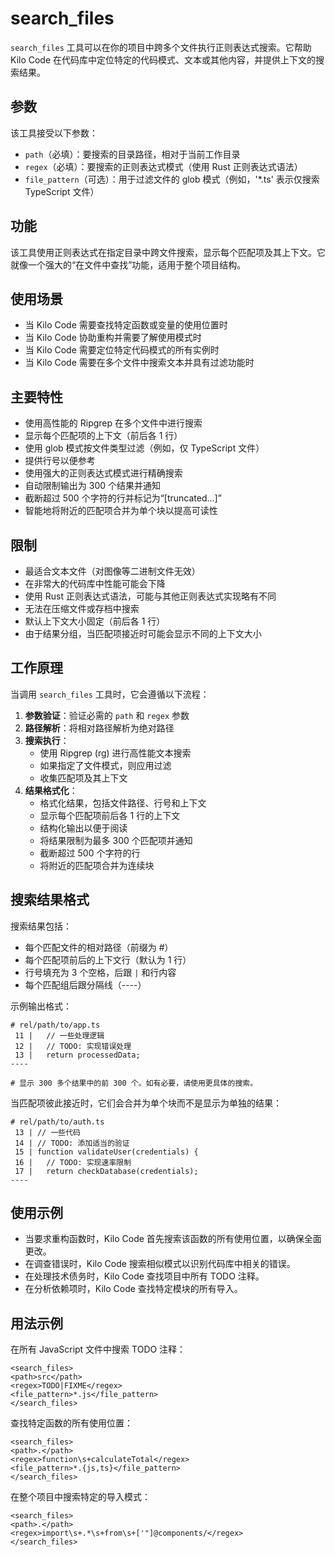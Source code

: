 # search_files

`search_files` 工具可以在你的项目中跨多个文件执行正则表达式搜索。它帮助 Kilo Code 在代码库中定位特定的代码模式、文本或其他内容，并提供上下文的搜索结果。

## 参数

该工具接受以下参数：

- `path`（必填）：要搜索的目录路径，相对于当前工作目录
- `regex`（必填）：要搜索的正则表达式模式（使用 Rust 正则表达式语法）
- `file_pattern`（可选）：用于过滤文件的 glob 模式（例如，'*.ts' 表示仅搜索 TypeScript 文件）

## 功能

该工具使用正则表达式在指定目录中跨文件搜索，显示每个匹配项及其上下文。它就像一个强大的“在文件中查找”功能，适用于整个项目结构。

## 使用场景

- 当 Kilo Code 需要查找特定函数或变量的使用位置时
- 当 Kilo Code 协助重构并需要了解使用模式时
- 当 Kilo Code 需要定位特定代码模式的所有实例时
- 当 Kilo Code 需要在多个文件中搜索文本并具有过滤功能时

## 主要特性

- 使用高性能的 Ripgrep 在多个文件中进行搜索
- 显示每个匹配项的上下文（前后各 1 行）
- 使用 glob 模式按文件类型过滤（例如，仅 TypeScript 文件）
- 提供行号以便参考
- 使用强大的正则表达式模式进行精确搜索
- 自动限制输出为 300 个结果并通知
- 截断超过 500 个字符的行并标记为“[truncated...]”
- 智能地将附近的匹配项合并为单个块以提高可读性

## 限制

- 最适合文本文件（对图像等二进制文件无效）
- 在非常大的代码库中性能可能会下降
- 使用 Rust 正则表达式语法，可能与其他正则表达式实现略有不同
- 无法在压缩文件或存档中搜索
- 默认上下文大小固定（前后各 1 行）
- 由于结果分组，当匹配项接近时可能会显示不同的上下文大小

## 工作原理

当调用 `search_files` 工具时，它会遵循以下流程：

1. **参数验证**：验证必需的 `path` 和 `regex` 参数
2. **路径解析**：将相对路径解析为绝对路径
3. **搜索执行**：
   - 使用 Ripgrep (rg) 进行高性能文本搜索
   - 如果指定了文件模式，则应用过滤
   - 收集匹配项及其上下文
4. **结果格式化**：
   - 格式化结果，包括文件路径、行号和上下文
   - 显示每个匹配项前后各 1 行的上下文
   - 结构化输出以便于阅读
   - 将结果限制为最多 300 个匹配项并通知
   - 截断超过 500 个字符的行
   - 将附近的匹配项合并为连续块

## 搜索结果格式

搜索结果包括：

- 每个匹配文件的相对路径（前缀为 #）
- 每个匹配项前后的上下文行（默认为 1 行）
- 行号填充为 3 个空格，后跟 ` | ` 和行内容
- 每个匹配组后跟分隔线（----）

示例输出格式：
```
# rel/path/to/app.ts
 11 |   // 一些处理逻辑
 12 |   // TODO: 实现错误处理
 13 |   return processedData;
----

# 显示 300 多个结果中的前 300 个。如有必要，请使用更具体的搜索。
```

当匹配项彼此接近时，它们会合并为单个块而不是显示为单独的结果：

```
# rel/path/to/auth.ts
 13 | // 一些代码
 14 | // TODO: 添加适当的验证
 15 | function validateUser(credentials) {
 16 |   // TODO: 实现速率限制
 17 |   return checkDatabase(credentials);
----
```

## 使用示例

- 当要求重构函数时，Kilo Code 首先搜索该函数的所有使用位置，以确保全面更改。
- 在调查错误时，Kilo Code 搜索相似模式以识别代码库中相关的错误。
- 在处理技术债务时，Kilo Code 查找项目中所有 TODO 注释。
- 在分析依赖项时，Kilo Code 查找特定模块的所有导入。

## 用法示例

在所有 JavaScript 文件中搜索 TODO 注释：
```
<search_files>
<path>src</path>
<regex>TODO|FIXME</regex>
<file_pattern>*.js</file_pattern>
</search_files>
```

查找特定函数的所有使用位置：
```
<search_files>
<path>.</path>
<regex>function\s+calculateTotal</regex>
<file_pattern>*.{js,ts}</file_pattern>
</search_files>
```

在整个项目中搜索特定的导入模式：
```
<search_files>
<path>.</path>
<regex>import\s+.*\s+from\s+['"]@components/</regex>
</search_files>
```
